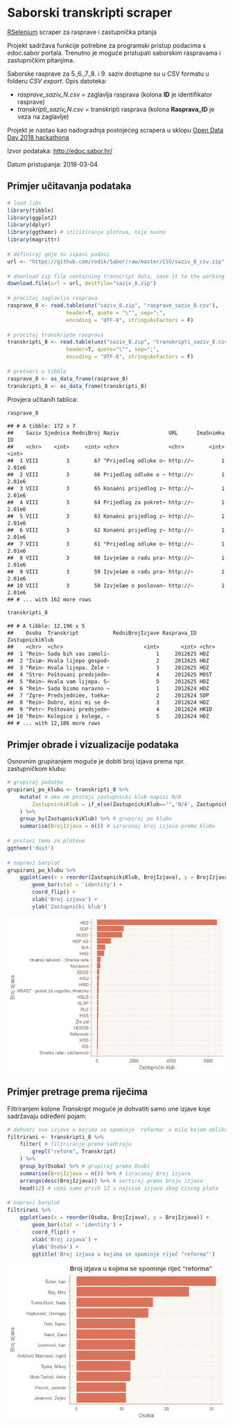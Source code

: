 Saborski transkripti scraper
================

[RSelenium](https://github.com/ropensci/RSelenium) scraper za rasprave i zastupnička pitanja

Projekt sadržava funkcije potrebne za programski pristup podacima s edoc.sabor portala. Trenutno je moguće pristupati saborskim raspravama i zastupničkim pitanjima.

Saborske rasprave za 5.,6.,7.,8. i 9. saziv dostupne su u CSV formatu u folderu *CSV export*. Opis datoteka:

-   *rasprave\_saziv\_N.csv* = zaglavlja rasprava (kolona **ID** je identifikator rasprave)
-   *transkripti\_saziv\_N.csv* = transkripti rasprava (kolona **Rasprava\_ID** je veza na zaglavlje)

Projekt je nastao kao nadogradnja postojećeg scrapera u sklopu [Open Data Day 2018 hackathona](https://www.meetup.com/HrOpen/events/247705753/)

Izvor podataka: <http://edoc.sabor.hr/>

Datum pristupanja: 2018-03-04

Primjer učitavanja podataka
---------------------------

``` r
# load libs
library(tibble)
library(ggplot2)
library(dplyr)
library(ggthemr) # stiliziranje plotova, nije nuzno
library(magrittr)

# definiraj gdje su zipani podaci
url <- "https://github.com/rodik/Sabor/raw/master/CSV/saziv_8_csv.zip"

# download zip file containing transcript data, save it to the working directory
download.file(url = url, destfile="saziv_8.zip") 

# procitaj zaglavlja rasprava
rasprave_8 <- read.table(unz("saziv_8.zip", "rasprave_saziv_8.csv"), 
                   header=T, quote = "\"", sep=";", 
                   encoding = "UTF-8", stringsAsFactors = F)

# procitaj transkripte rasprava
transkripti_8 <- read.table(unz("saziv_8.zip", "transkripti_saziv_8.csv"), 
                   header=T, quote="\"", sep=";",
                   encoding = "UTF-8", stringsAsFactors = F)

# pretvori u tibble
rasprave_8 <- as_data_frame(rasprave_8)
transkripti_8 <- as_data_frame(transkripti_8)
```

Provjera učitanih tablica:

``` r
rasprave_8
```

    ## # A tibble: 172 x 7
    ##    Saziv Sjednica RedniBroj Naziv                URL      ImaSnimku     ID
    ##    <chr>    <int>     <int> <chr>                <chr>        <int>  <int>
    ##  1 VIII         3        67 "Prijedlog odluke o~ http://~         1 2.01e6
    ##  2 VIII         3        66 Prijedlog odluke o ~ http://~         1 2.01e6
    ##  3 VIII         3        65 Konaèni prijedlog z~ http://~         1 2.01e6
    ##  4 VIII         3        64 Prijedlog za pokret~ http://~         1 2.01e6
    ##  5 VIII         3        63 Konaèni prijedlog z~ http://~         1 2.01e6
    ##  6 VIII         3        62 Konaèni prijedlog z~ http://~         1 2.01e6
    ##  7 VIII         3        61 "Prijedlog odluke o~ http://~         1 2.01e6
    ##  8 VIII         3        60 Izvješæe o radu pra~ http://~         1 2.01e6
    ##  9 VIII         3        59 Izvješæe o radu pra~ http://~         1 2.01e6
    ## 10 VIII         3        58 Izvješæe o poslovan~ http://~         1 2.01e6
    ## # ... with 162 more rows

``` r
transkripti_8
```

    ## # A tibble: 12,196 x 5
    ##    Osoba  Transkript           RedniBrojIzjave Rasprava_ID ZastupnickiKlub
    ##    <chr>  <chr>                          <int>       <int> <chr>          
    ##  1 "Rein~ Sada bih vas zamoli~               1     2012625 HDZ            
    ##  2 "Iviæ~ Hvala lijepo gospod~               2     2012625 HDZ            
    ##  3 "Rein~ Hvala lijepa. Žele ~               3     2012625 HDZ            
    ##  4 "Stre~ Poštovani predsjedn~               4     2012625 MOST           
    ##  5 "Rein~ Hvala vam lijepa. S~               5     2012625 HDZ            
    ##  6 "Rein~ Sada bismo naravno ~               1     2012624 HDZ            
    ##  7 "Zgre~ Predsjednièe, toèka~               2     2012624 SDP            
    ##  8 "Rein~ Dobro, èini mi se d~               3     2012624 HDZ            
    ##  9 "Petr~ Poštovani predsjedn~               4     2012624 HRID           
    ## 10 "Rein~ Kolegice i kolege, ~               5     2012624 HDZ            
    ## # ... with 12,186 more rows

Primjer obrade i vizualizacije podataka
---------------------------------------

Osnovnim grupiranjem moguće je dobiti broj izjava prema npr. zastupničkom klubu:

``` r
# grupiraj podatke
grupirani_po_klubu <- transkripti_8 %>% 
    mutate( # ako ne postoji zastupnicki klub napisi N/A
        ZastupnickiKlub = if_else(ZastupnickiKlub=="",'N/A', ZastupnickiKlub)
    ) %>%
    group_by(ZastupnickiKlub) %>% # grupiraj po klubu
    summarise(BrojIzjava = n()) # izracunaj broj izjava prema klubu

# postavi temu za plotove
ggthemr('dust')    

# napravi barplot
grupirani_po_klubu %>%
    ggplot(aes(x = reorder(ZastupnickiKlub, BrojIzjava), y = BrojIzjava)) +
        geom_bar(stat = 'identity') +
        coord_flip() +
        xlab('Broj izjava') +
        ylab('Zastupnički klub')
```

![](README_files/figure-markdown_github/plots-1.png)

Primjer pretrage prema riječima
-------------------------------

Filtriranjem kolone *Transkript* moguće je dohvatiti samo one izjave koje sadržavaju određeni pojam:

``` r
# dohvati sve izjave u kojima se spominje 'reforma' u bilo kojem obliku
filtrirani <- transkripti_8 %>% 
    filter( # filtriranje prema sadrzaju
        grepl("reform", Transkript)  
    ) %>% 
    group_by(Osoba) %>% # grupiraj prema Osobi
    summarise(BrojIzjava = n()) %>% # izracunaj broj izjava
    arrange(desc(BrojIzjava)) %>% # sortiraj prema broju izjava
    head(12) # uzmi samo prvih 12 s najvise izjava zbog cisceg plota
    
# napravi barplot
filtrirani %>%
    ggplot(aes(x = reorder(Osoba, BrojIzjava), y = BrojIzjava)) +
        geom_bar(stat = 'identity') +
        coord_flip() +
        xlab('Broj izjava') +
        ylab('Osoba') +
        ggtitle('Broj izjava u kojima se spominje riječ "reforma"')
```

![](README_files/figure-markdown_github/filt-1.png)
